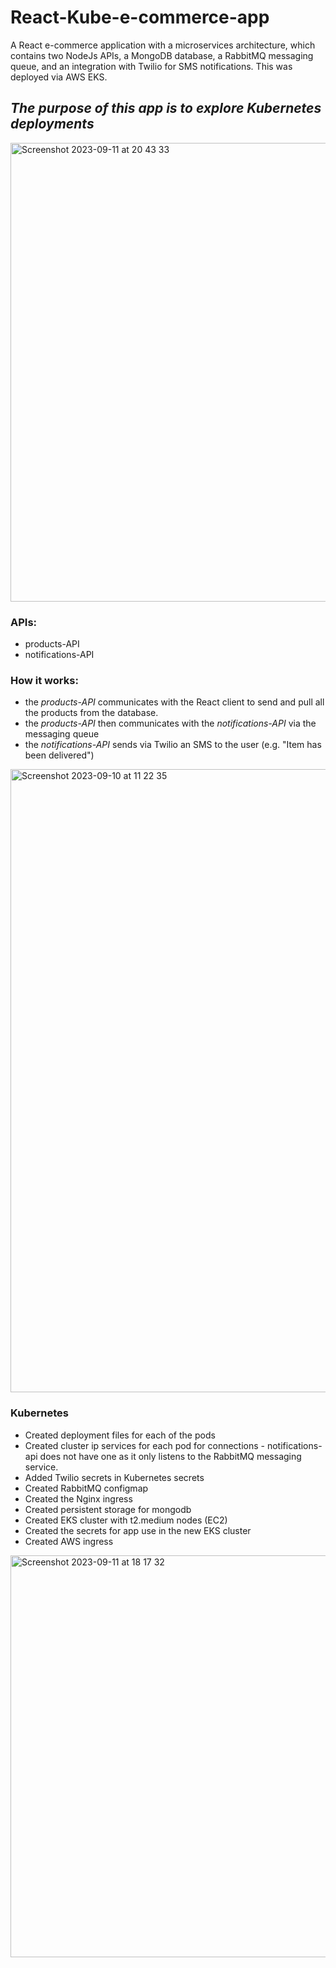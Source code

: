 # React-Kube-e-commerce-app
A React e-commerce application with a microservices architecture, which contains two NodeJs APIs, a MongoDB database, a RabbitMQ messaging queue, and an integration with Twilio for SMS notifications. This was deployed via AWS EKS.

## _The purpose of this app is to explore Kubernetes deployments_

<img width="734" alt="Screenshot 2023-09-11 at 20 43 33" src="https://github.com/VladC24/React-Kube-e-commerce-app/assets/36422289/5b6363d3-4a18-4881-a187-b257d8df36ca">

### APIs:
- products-API
- notifications-API

### How it works:
- the _products-API_ communicates with the React client to send and pull all the products from the database.
- the _products-API_ then communicates with the _notifications-API_ via the messaging queue
- the _notifications-API_ sends via Twilio an SMS to the user (e.g. "Item has been delivered")


<img width="997" alt="Screenshot 2023-09-10 at 11 22 35" src="https://github.com/VladC24/React-Kube-e-commerce-app/assets/36422289/304807f2-2cac-400d-a897-54b82ff7b8b1">

### Kubernetes
- Created deployment files for each of the pods
- Created cluster ip services for each pod for connections - notifications-api does not have one as it only listens to the RabbitMQ messaging service.
- Added Twilio secrets in Kubernetes secrets
- Created RabbitMQ configmap
- Created the Nginx ingress
- Created persistent storage for mongodb
- Created EKS cluster with t2.medium nodes (EC2)
- Created the secrets for app use in the new EKS cluster
- Created AWS ingress

<img width="643" alt="Screenshot 2023-09-11 at 18 17 32" src="https://github.com/VladC24/React-Kube-e-commerce-app/assets/36422289/4153978f-ec2b-4c3d-a402-7fb9d5ec3271">

